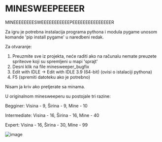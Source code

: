 # MINESWEEPEEEER
MINEEEEEEEESWEEEEEEEEEEEPEEEEEEEEEEEEEEER

Za igru je potrebna instalacija programa pythona i modula pygame unosom komande 'pip install pygame' u naredbeni redak.

Za otvaranje:
1. Preuzmite sve iz projekta, neće raditi ako na računalu nemate preuzete spriteove koji su spremljeni u mapi 'sprajt'
2. Desni klik na file minesweeper_bugfix
3. Edit with IDLE -> Edit with IDLE 3.9 (64-bit) (ovisi o istalaciji pythona)
4. F5 (spremiti datoteku ako je potrebno)

Nisam ja kriv ako pretjerate sa minama.

U originalnom minesweeperu su postojale tri razine:

Begginer: Visina - 9, Širina - 9, Mine - 10

Intermediate: Visina - 16, Širina - 16, Mine - 40

Expert: Visina - 16, Širina - 30, Mine - 99


![image](https://user-images.githubusercontent.com/105510122/173641612-3cb9d07f-c356-474d-9b25-507c6cb2ca15.png)
